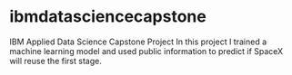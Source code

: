 # ibmdatasciencecapstone
IBM Applied Data Science Capstone Project
In this project I trained a machine learning model and used public information to predict if SpaceX will reuse the first stage.
